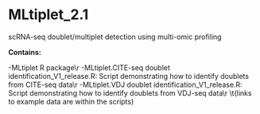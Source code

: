 # MLtiplet_2.1
scRNA-seq doublet/multiplet detection using multi-omic profiling


**Contains:**

-MLtiplet R package\r
-MLtiplet.CITE-seq doublet identification_V1_release.R: Script demonstrating how to identify doublets from CITE-seq data\r
-MLtiplet.VDJ doublet identification_V1_release.R: Script demonstrating how to identify doublets from VDJ-seq data\r
 \t(links to example data are within the scripts)
